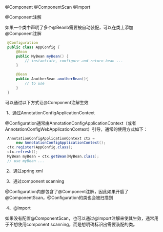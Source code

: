 @Component @ComponentScan @Import

@Component注解

​		如果一个类中声明了多个@Beanb需要被自动装配，可以在类上添加@Component注解

```java
 @Configuration
 public class AppConfig {
     @Bean
     public MyBean myBean() {
         // instantiate, configure and return bean ...
     }
     
     @Bean
     public AnotherBean anotherBean(){
         // to use
     }
 }
```

可以通过以下方式让@Component注解生效

​	1、通过AnnotationConfigApplicationContext

​		@Configuration通常由AnnotationConfigApplicationContext（或者AnnotationConfigWebApplicationContext）引导，通常的使用方式如下：

```java
 AnnotationConfigApplicationContext ctx =
     new AnnotationConfigApplicationContext();
 ctx.register(AppConfig.class);
 ctx.refresh();
 MyBean myBean = ctx.getBean(MyBean.class);
 // use myBean ...
```

​	2、通过spring <beans> xml 

​	3、通过component scanning

​		@Configuration内部包含了@Component注解，因此如果开启了@ComponentScan，@Configuration的类也会被扫描到

​	4、@Import

​		如果没有配置@ComponentScan，也可以通过@Import注解来使其生效，通常用于不想使用component scanning，而是想明确标识出需要装配的类。